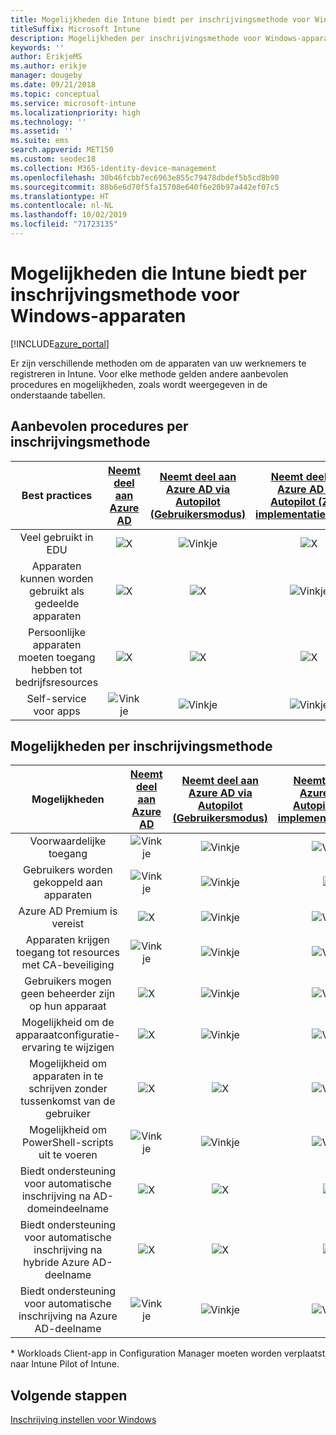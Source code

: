 ```yaml
---
title: Mogelijkheden die Intune biedt per inschrijvingsmethode voor Windows-apparaten
titleSuffix: Microsoft Intune
description: Mogelijkheden per inschrijvingsmethode voor Windows-apparaten.
keywords: ''
author: ErikjeMS
ms.author: erikje
manager: dougeby
ms.date: 09/21/2018
ms.topic: conceptual
ms.service: microsoft-intune
ms.localizationpriority: high
ms.technology: ''
ms.assetid: ''
ms.suite: ems
search.appverid: MET150
ms.custom: seodec18
ms.collection: M365-identity-device-management
ms.openlocfilehash: 30b46fcbb7ec6963e855c79478dbdef5b5cd8b90
ms.sourcegitcommit: 88b6e6d70f5fa15708e640f6e20b97a442ef07c5
ms.translationtype: HT
ms.contentlocale: nl-NL
ms.lasthandoff: 10/02/2019
ms.locfileid: "71723135"
---
```

# <a name="intune-enrollment-method-capabilities-for-windows-devices"></a>Mogelijkheden die Intune biedt per inschrijvingsmethode voor Windows-apparaten
[!INCLUDE[azure_portal](../includes/azure_portal.md)]

Er zijn verschillende methoden om de apparaten van uw werknemers te registreren in Intune. Voor elke methode gelden andere aanbevolen procedures en mogelijkheden, zoals wordt weergegeven in de onderstaande tabellen.

## <a name="best-practices-by-enrollment-method"></a>Aanbevolen procedures per inschrijvingsmethode
| **Best practices** | **[Neemt deel aan Azure AD](windows-enroll.md#enable-windows-10-automatic-enrollment)**|**[Neemt deel aan Azure AD via Autopilot (Gebruikersmodus)](enrollment-autopilot.md)** |**[Neemt deel aan Azure AD via Autopilot (Zelf-implementatiemodus)](enrollment-autopilot.md)** |**[Bulk](windows-bulk-enroll.md)**|**[DEM](device-enrollment-manager-enroll.md)** | **[BYOD](device-enrollment.md#bring-your-own-device)** | **[GPO](https://docs.microsoft.com/windows/client-management/mdm/enroll-a-windows-10-device-automatically-using-group-policy)** | **[Co-beheer](https://docs.microsoft.com/sccm/core/clients/manage/co-management-overview)** |
|:---:|:---:|:---:|:---:|:---:|:---:|:---:|:---:|:---:|
|Veel gebruikt in EDU|![X](./media/enrollment-method-capab/xmark.png)|![Vinkje](./media/enrollment-method-capab/checkmark.png)|![X](./media/enrollment-method-capab/xmark.png)|![Vinkje](./media/enrollment-method-capab/checkmark.png)|![Vinkje](./media/enrollment-method-capab/checkmark.png)|![X](./media/enrollment-method-capab/xmark.png)|![X](./media/enrollment-method-capab/xmark.png)|![X](./media/enrollment-method-capab/xmark.png)|
|Apparaten kunnen worden gebruikt als gedeelde apparaten|![X](./media/enrollment-method-capab/xmark.png)|![X](./media/enrollment-method-capab/xmark.png)|![Vinkje](./media/enrollment-method-capab/checkmark.png)|![Vinkje](./media/enrollment-method-capab/checkmark.png)|![Vinkje](./media/enrollment-method-capab/checkmark.png)|![X](./media/enrollment-method-capab/xmark.png)|![X](./media/enrollment-method-capab/xmark.png)|![X](./media/enrollment-method-capab/xmark.png)|
|Persoonlijke apparaten moeten toegang hebben tot bedrijfsresources|![X](./media/enrollment-method-capab/xmark.png)|![X](./media/enrollment-method-capab/xmark.png)|![X](./media/enrollment-method-capab/xmark.png)|![X](./media/enrollment-method-capab/xmark.png)|![X](./media/enrollment-method-capab/xmark.png)|![Vinkje](./media/enrollment-method-capab/checkmark.png)|![X](./media/enrollment-method-capab/xmark.png)|![X](./media/enrollment-method-capab/xmark.png)|
|Self-service voor apps|![Vinkje](./media/enrollment-method-capab/checkmark.png)|![Vinkje](./media/enrollment-method-capab/checkmark.png)|![Vinkje](./media/enrollment-method-capab/checkmark.png)|![X](./media/enrollment-method-capab/xmark.png)|![X](./media/enrollment-method-capab/xmark.png)|![Vinkje](./media/enrollment-method-capab/checkmark.png)|![Vinkje](./media/enrollment-method-capab/checkmark.png)|![Vinkje](./media/enrollment-method-capab/checkmark.png)|

## <a name="capabilities-by-enrollment-method"></a>Mogelijkheden per inschrijvingsmethode

| **Mogelijkheden** | **[Neemt deel aan Azure AD](windows-enroll.md#enable-windows-10-automatic-enrollment)**|**[Neemt deel aan Azure AD via Autopilot (Gebruikersmodus)](enrollment-autopilot.md)** |**[Neemt deel aan Azure AD via Autopilot (Zelf-implementatiemodus)](enrollment-autopilot.md)** |**[Bulk](windows-bulk-enroll.md)**|**[DEM](device-enrollment-manager-enroll.md)** | **[BYOD](device-enrollment.md#bring-your-own-device)** | **[GPO](https://docs.microsoft.com/windows/client-management/mdm/enroll-a-windows-10-device-automatically-using-group-policy)** | **[Co-beheer](https://docs.microsoft.com/sccm/core/clients/manage/co-management-overview)** |
|:---:|:---:|:---:|:---:|:---:|:---:|:---:|:---:|:---:|
|Voorwaardelijke toegang                                      |![Vinkje](./media/enrollment-method-capab/checkmark.png)|![Vinkje](./media/enrollment-method-capab/checkmark.png)|![Vinkje](./media/enrollment-method-capab/checkmark.png)|![X](./media/enrollment-method-capab/xmark.png)|![X](./media/enrollment-method-capab/xmark.png)|![Vinkje](./media/enrollment-method-capab/checkmark.png)|![Vinkje](./media/enrollment-method-capab/checkmark.png)|![Vinkje](./media/enrollment-method-capab/checkmark.png)|
|Gebruikers worden gekoppeld aan apparaten                    |![Vinkje](./media/enrollment-method-capab/checkmark.png)|![Vinkje](./media/enrollment-method-capab/checkmark.png)|![X](./media/enrollment-method-capab/xmark.png)|![X](./media/enrollment-method-capab/xmark.png)|![X](./media/enrollment-method-capab/xmark.png)|![Vinkje](./media/enrollment-method-capab/checkmark.png)|![Vinkje](./media/enrollment-method-capab/checkmark.png)|![Vinkje](./media/enrollment-method-capab/checkmark.png)|
|Azure AD Premium is vereist                               |![X](./media/enrollment-method-capab/xmark.png)|![Vinkje](./media/enrollment-method-capab/checkmark.png)|![Vinkje](./media/enrollment-method-capab/checkmark.png)|![Vinkje](./media/enrollment-method-capab/checkmark.png)|![X](./media/enrollment-method-capab/xmark.png)|![X](./media/enrollment-method-capab/xmark.png)|![Vinkje](./media/enrollment-method-capab/checkmark.png)|![Vinkje](./media/enrollment-method-capab/checkmark.png)|
|Apparaten krijgen toegang tot resources met CA-beveiliging             |![Vinkje](./media/enrollment-method-capab/checkmark.png)|![Vinkje](./media/enrollment-method-capab/checkmark.png)|![Vinkje](./media/enrollment-method-capab/checkmark.png)|![Vinkje](./media/enrollment-method-capab/checkmark.png)|![X](./media/enrollment-method-capab/xmark.png)|![Vinkje](./media/enrollment-method-capab/checkmark.png)|![Vinkje](./media/enrollment-method-capab/checkmark.png)|![Vinkje](./media/enrollment-method-capab/checkmark.png)|
|Gebruikers mogen geen beheerder zijn op hun apparaat               |![X](./media/enrollment-method-capab/xmark.png)|![Vinkje](./media/enrollment-method-capab/checkmark.png)|![Vinkje](./media/enrollment-method-capab/checkmark.png)|![Vinkje](./media/enrollment-method-capab/checkmark.png)|![X](./media/enrollment-method-capab/xmark.png)|![X](./media/enrollment-method-capab/xmark.png)|![X](./media/enrollment-method-capab/xmark.png)|![X](./media/enrollment-method-capab/xmark.png)|
|Mogelijkheid om de apparaatconfiguratie-ervaring te wijzigen        |![X](./media/enrollment-method-capab/xmark.png)|![Vinkje](./media/enrollment-method-capab/checkmark.png)|![Vinkje](./media/enrollment-method-capab/checkmark.png)|![X](./media/enrollment-method-capab/xmark.png)|![X](./media/enrollment-method-capab/xmark.png)|![X](./media/enrollment-method-capab/xmark.png)|![X](./media/enrollment-method-capab/xmark.png)|![X](./media/enrollment-method-capab/xmark.png)|
|Mogelijkheid om apparaten in te schrijven zonder tussenkomst van de gebruiker      |![X](./media/enrollment-method-capab/xmark.png)|![X](./media/enrollment-method-capab/xmark.png)|![Vinkje](./media/enrollment-method-capab/checkmark.png)|![Vinkje](./media/enrollment-method-capab/checkmark.png)|![Vinkje](./media/enrollment-method-capab/checkmark.png)|![X](./media/enrollment-method-capab/xmark.png)|![Vinkje](./media/enrollment-method-capab/checkmark.png)|![Vinkje](./media/enrollment-method-capab/checkmark.png)|
|Mogelijkheid om PowerShell-scripts uit te voeren                       |![Vinkje](./media/enrollment-method-capab/checkmark.png)|![Vinkje](./media/enrollment-method-capab/checkmark.png)|![Vinkje](./media/enrollment-method-capab/checkmark.png)|![Vinkje](./media/enrollment-method-capab/checkmark.png)|![Vinkje](./media/enrollment-method-capab/checkmark.png)|![X](./media/enrollment-method-capab/xmark.png)|![X](./media/enrollment-method-capab/xmark.png)|![X](./media/enrollment-method-capab/checkmark.png)\*| 
|Biedt ondersteuning voor automatische inschrijving na AD-domeindeelname      |![X](./media/enrollment-method-capab/xmark.png)|![X](./media/enrollment-method-capab/xmark.png)|![X](./media/enrollment-method-capab/xmark.png)|![X](./media/enrollment-method-capab/xmark.png)|![X](./media/enrollment-method-capab/xmark.png)|![X](./media/enrollment-method-capab/xmark.png)|![Vinkje](./media/enrollment-method-capab/checkmark.png)|![Vinkje](./media/enrollment-method-capab/checkmark.png)|
|Biedt ondersteuning voor automatische inschrijving na hybride Azure AD-deelname|![X](./media/enrollment-method-capab/xmark.png)|![X](./media/enrollment-method-capab/xmark.png)|![X](./media/enrollment-method-capab/xmark.png)|![X](./media/enrollment-method-capab/xmark.png)|![X](./media/enrollment-method-capab/xmark.png)|![X](./media/enrollment-method-capab/xmark.png)|![Vinkje](./media/enrollment-method-capab/checkmark.png)|![Vinkje](./media/enrollment-method-capab/checkmark.png)|
|Biedt ondersteuning voor automatische inschrijving na Azure AD-deelname       |![Vinkje](./media/enrollment-method-capab/checkmark.png)|![Vinkje](./media/enrollment-method-capab/checkmark.png)|![Vinkje](./media/enrollment-method-capab/checkmark.png)|![Vinkje](./media/enrollment-method-capab/checkmark.png)|![Vinkje](./media/enrollment-method-capab/checkmark.png)|![Vinkje](./media/enrollment-method-capab/checkmark.png)|![X](./media/enrollment-method-capab/xmark.png)|![X](./media/enrollment-method-capab/xmark.png)|

\* Workloads Client-app in Configuration Manager moeten worden verplaatst naar Intune Pilot of Intune.

## <a name="next-steps"></a>Volgende stappen

[Inschrijving instellen voor Windows](windows-enroll.md)

